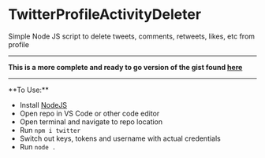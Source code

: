 # TwitterProfileActivityDeleter
Simple Node JS script to delete tweets, comments, retweets, likes, etc from profile
<hr/>

**This is a more complete and ready to go version of the gist found [here](https://gist.github.com/NoahFlowa/3594a1302d2585859459b1bbf6b0c434)**

<hr/>
**To Use:**

- Install [NodeJS](https://nodejs.org/en/download)
- Open repo in VS Code or other code editor
- Open terminal and navigate to repo location
- Run `npm i twitter`
- Switch out keys, tokens and username with actual credentials
- Run `node .`
